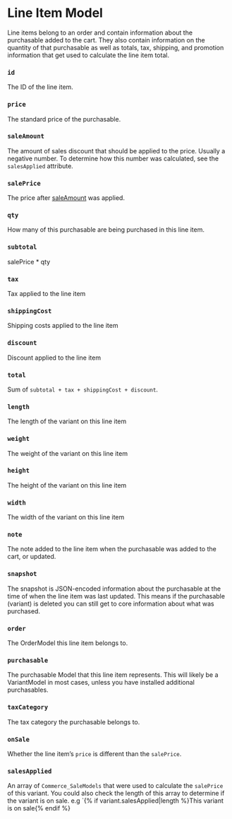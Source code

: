 # Line Item Model

Line items belong to an order and contain information about the purchasable added to the cart. They also contain information on the quantity of that purchasable as well as totals, tax, shipping, and promotion information that get used to calculate the line item total.

### `id`

The ID of the line item.

### `price`

The standard price of the purchasable.

### `saleAmount`

The amount of sales discount that should be applied to the price. Usually a negative number. To determine how this number was calculated, see the `salesApplied` attribute.

### `salePrice`

The price after [saleAmount](#saleamount) was applied.

### `qty`

How many of this purchasable are being purchased in this line item.

### `subtotal`

salePrice * qty

### `tax`

Tax applied to the line item

### `shippingCost`

Shipping costs applied to the line item

### `discount`

Discount applied to the line item

### `total`

Sum of `subtotal + tax + shippingCost + discount`.

### `length`

The length of the variant on this line item

### `weight`

The weight of the variant on this line item

### `height`

The height of the variant on this line item

### `width`

The width of the variant on this line item

### `note`

The note added to the line item when the purchasable was added to the cart, or updated.

### `snapshot`

The snapshot is JSON-encoded information about the purchasable at the time of when the line item was last updated.
This means if the purchasable (variant) is deleted you can still get to core information about what was purchased.

### `order`

The OrderModel this line item belongs to.

### `purchasable`

The purchasable Model that this line item represents. This will likely be a VariantModel in most cases, unless you have installed additional purchasables.

### `taxCategory`

The tax category the purchasable belongs to.

### `onSale`

Whether the line item’s `price` is different than the `salePrice`.

### `salesApplied`

An array of `Commerce_SaleModels` that were used to calculate the `salePrice` of this variant. You could also check the length of this array to determine if the variant is on sale. e.g `{% if variant.salesApplied|length %}This variant is on sale{% endif %}
